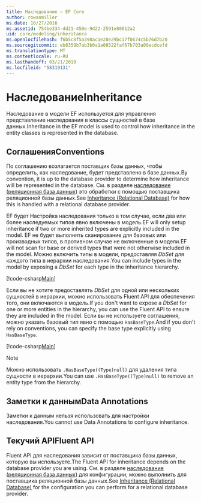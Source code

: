 ```yaml
---
title: Наследование — EF Core
author: rowanmiller
ms.date: 10/27/2016
ms.assetid: 754be334-dd21-450e-9d22-2591e80012a2
uid: core/modeling/inheritance
ms.openlocfilehash: f6b5c8f5a398ac1e28e29bc17f0674c5b76d7b20
ms.sourcegitcommit: eb8359b7ab3b0a1a08522faf67b703a00ecdcefd
ms.translationtype: MT
ms.contentlocale: ru-RU
ms.lasthandoff: 03/21/2019
ms.locfileid: "58319131"
---
```

# <a name="inheritance"></a><span data-ttu-id="b8290-102">Наследование</span><span class="sxs-lookup"><span data-stu-id="b8290-102">Inheritance</span></span>

<span data-ttu-id="b8290-103">Наследование в модели EF используется для управления представление наследования в классы сущностей в базе данных.</span><span class="sxs-lookup"><span data-stu-id="b8290-103">Inheritance in the EF model is used to control how inheritance in the entity classes is represented in the database.</span></span>

## <a name="conventions"></a><span data-ttu-id="b8290-104">Соглашения</span><span class="sxs-lookup"><span data-stu-id="b8290-104">Conventions</span></span>

<span data-ttu-id="b8290-105">По соглашению возлагается поставщик базы данных, чтобы определить, как наследование, будет представлено в базе данных.</span><span class="sxs-lookup"><span data-stu-id="b8290-105">By convention, it is up to the database provider to determine how inheritance will be represented in the database.</span></span> <span data-ttu-id="b8290-106">См. в разделе [наследование (реляционная база данных)](relational/inheritance.md) это обработки с помощью поставщика реляционной базы данных.</span><span class="sxs-lookup"><span data-stu-id="b8290-106">See [Inheritance (Relational Database)](relational/inheritance.md) for how this is handled with a relational database provider.</span></span>

<span data-ttu-id="b8290-107">EF будет Настройка наследования только в том случае, если два или более наследуемых типов явно включены в модель.</span><span class="sxs-lookup"><span data-stu-id="b8290-107">EF will only setup inheritance if two or more inherited types are explicitly included in the model.</span></span> <span data-ttu-id="b8290-108">EF не будет выполнять сканирование для базовых или производных типов, в противном случае не включенные в модели.</span><span class="sxs-lookup"><span data-stu-id="b8290-108">EF will not scan for base or derived types that were not otherwise included in the model.</span></span> <span data-ttu-id="b8290-109">Можно включить типы в модели, предоставляя *DbSet<TEntity>*  для каждого типа в иерархии наследования.</span><span class="sxs-lookup"><span data-stu-id="b8290-109">You can include types in the model by exposing a *DbSet<TEntity>* for each type in the inheritance hierarchy.</span></span>

[!code-csharp[Main](../../../samples/core/Modeling/Conventions/Samples/InheritanceDbSets.cs?highlight=3-4&name=Model)]

<span data-ttu-id="b8290-110">Если вы не хотите предоставлять *DbSet<TEntity>*  для одной или нескольких сущностей в иерархии, можно использовать Fluent API для обеспечения того, они включаются в модель.</span><span class="sxs-lookup"><span data-stu-id="b8290-110">If you don't want to expose a *DbSet<TEntity>* for one or more entities in the hierarchy, you can use the Fluent API to ensure they are included in the model.</span></span>
<span data-ttu-id="b8290-111">Если вы не используете соглашения, можно указать базовый тип явно с помощью `HasBaseType`.</span><span class="sxs-lookup"><span data-stu-id="b8290-111">And if you don't rely on conventions, you can specify the base type explicitly using `HasBaseType`.</span></span>

[!code-csharp[Main](../../../samples/core/Modeling/Conventions/Samples/InheritanceModelBuilder.cs?highlight=7&name=Context)]

> [!NOTE]
> <span data-ttu-id="b8290-112">Можно использовать `.HasBaseType((Type)null)` для удаления типа сущности в иерархии.</span><span class="sxs-lookup"><span data-stu-id="b8290-112">You can use `.HasBaseType((Type)null)` to remove an entity type from the hierarchy.</span></span>

## <a name="data-annotations"></a><span data-ttu-id="b8290-113">Заметки к данным</span><span class="sxs-lookup"><span data-stu-id="b8290-113">Data Annotations</span></span>

<span data-ttu-id="b8290-114">Заметки к данным нельзя использовать для настройки наследования.</span><span class="sxs-lookup"><span data-stu-id="b8290-114">You cannot use Data Annotations to configure inheritance.</span></span>

## <a name="fluent-api"></a><span data-ttu-id="b8290-115">Текучий API</span><span class="sxs-lookup"><span data-stu-id="b8290-115">Fluent API</span></span>

<span data-ttu-id="b8290-116">Fluent API для наследования зависит от поставщика базы данных, которую вы используете.</span><span class="sxs-lookup"><span data-stu-id="b8290-116">The Fluent API for inheritance depends on the database provider you are using.</span></span> <span data-ttu-id="b8290-117">См. в разделе [наследование (реляционная база данных)](relational/inheritance.md) для конфигурации, можно выполнить для поставщика реляционной базы данных.</span><span class="sxs-lookup"><span data-stu-id="b8290-117">See [Inheritance (Relational Database)](relational/inheritance.md) for the configuration you can perform for a relational database provider.</span></span>
